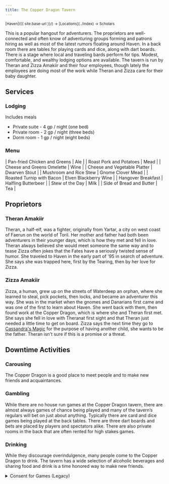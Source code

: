 ```yaml
---
title: The Copper Dragon Tavern
---
```


<span style="font-size:smaller;">
  [Haven]({{ site.base-url }}/) -> [Locations](../index) -> Scholars
</span>

This is a popular hangout for adventurers.  The proprietors are well-connected and often know of adventuring groups forming and patrons hiring as well as most of the latest rumors floating around Haven.  In a back room there are tables for playing cards and dice, along with dart boards.  There is a stage where local and traveling bards perform for tips.  Modest, comfortable, and wealthy lodging options are available.  The tavern is run by Theran and Zizza Amakiir and their four employees, though lately the employees are doing most of the work while Theran and Zizza care for their baby daughter.

## Services

### Lodging

Includes meals

* Private suite - 4 gp / night (one bed)
* Private room - 2 gp / night (three beds)
* Dorm room - 1 gp / night (eight beds)

### Menu

| Pan-fried Chicken and Greens | Ale |
| Roast Pork and Potatoes | Mead |
| Cheese and Greens Omelette | Wine |
| Cheese and Vegetable Platter | Dwarven Stout |
| Mushroom and Rice Stew | Gnome Clover Mead |
| Roasted Turnip with Bacon | Elven Blackberry Wine |
| Hangover Breakfast | Halfling Butterbeer |
| Stew of the Day | Milk |
| Side of Bread and Butter | Tea |

## Proprietors

### Theran Amakiir

Theran, a half-elf, was a fighter, originally from Yartar, a city on west coast of Faerun on the world of Toril.  Her mother and father had both been adventurers in their younger days, which is how they met and fell in love.  Theran always believed she would meet someone the same way and to tease Zizza often jokes that the Fates have a seriously twisted sense of humor.  She traveled to Haven in the early part of '95 in search of adventure.  She says she was trapped here, first by the Tearing, then by her love for Zizza.

### Zizza Amakiir

Zizza, a human, grew up on the streets of Waterdeep an orphan, where she learned to steal, pick pockets, then locks, and became an adventurer this way.  She was in the market when the gnomes and Danarians first came and was one of the first to learn about Haven.  She went back with them, then found work at the Copper Dragon, which is where she and Theran first met.  She says she fell in love with Theranat first sight and that Theran just needed a little time to get on board.  Zizza says the next time they go to [Cassandra's Magic](./cassandras_magic) for the purpose of having another child, she wants to be the father.  Theran isn't sure if this is a promise or a threat.

## Downtime Activities

### Carousing

The Copper Dragon is a good place to meet people and to make new friends and acquaintances.

### Gambling

While there are no house run games at the Copper Dragon tavern, there are almost always games of chance being played and many of the tavern’s regulars will bet on just about anything.  Typically there are card and dice games being played at the back tables.  There are three dart boards and bets are placed by players and spectators alike.  There are also private rooms in the back that are often rented for high stakes games.

### Drinking

While they discourage overindulgence, many people come to the Copper Dragon to drink.  The tavern has a wide selection of alcoholic beverages and sharing food and drink is a time honored way to make new friends.

<details>
<summary>Consent for Games (Legacy)</summary>

## Consent for Games

(**x** indicates an item that PCs might encounter in this location)

### Real Life Issues Used as Fantasy

| [x] Genocide | [&nbsp; ] Sexual Assault | [&nbsp; ] Police Oppression |
| [&nbsp; ] Racism | [&nbsp; ] Religious Intolerance | [&nbsp; ] Homelessness |
| [x] Sexism | [x] Pregnancy and Abortion | [x] Natural Disasters |
| [x] Homophobia | [x]Government Corruption | |

### Romance

|                                      | References | Romantic Gestures | PDAs* |
| ---                                  | :-:        | :-:               | :-:   |
| Opposite (or very different) Genders | [x]        | [x]               | [x]   |
| Same (or very similar) Genders       | [x]        | [x]               | [x]   |
| Humanoid and Sentient Non-Humanoid   | [x]        | [x]               | [x]   |
                                              
\* - Public Displays of Affection

### Other Activities

| [x] Gambling | [x] Drinking Alcohol | [&nbsp; ] Use of Illicit Drugs | [x] Casual Sex |

### Triggers

| [&nbsp; ] Insects | [&nbsp; ] Harm to Children | [&nbsp; ] Cancer/Disease | [&nbsp; ] Filth  |
| [&nbsp; ] Blood   | [&nbsp; ] Harm to Animals  | [&nbsp; ] Terrorism      | [&nbsp; ] Famine |
| [&nbsp; ] Gore    | [&nbsp; ] Torture          | [&nbsp; ] Cannibalism    |                  |

</details>
